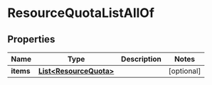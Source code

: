 

# ResourceQuotaListAllOf


## Properties

Name | Type | Description | Notes
------------ | ------------- | ------------- | -------------
**items** | [**List&lt;ResourceQuota&gt;**](ResourceQuota.md) |  |  [optional]



